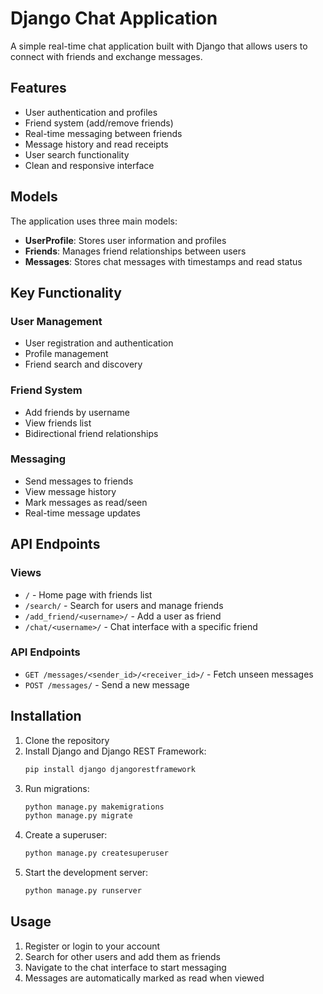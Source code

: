 # Django Chat Application

A simple real-time chat application built with Django that allows users to connect with friends and exchange messages.

## Features

- User authentication and profiles
- Friend system (add/remove friends)
- Real-time messaging between friends
- Message history and read receipts
- User search functionality
- Clean and responsive interface

## Models

The application uses three main models:
- **UserProfile**: Stores user information and profiles
- **Friends**: Manages friend relationships between users
- **Messages**: Stores chat messages with timestamps and read status

## Key Functionality

### User Management
- User registration and authentication
- Profile management
- Friend search and discovery

### Friend System
- Add friends by username
- View friends list
- Bidirectional friend relationships

### Messaging
- Send messages to friends
- View message history
- Mark messages as read/seen
- Real-time message updates

## API Endpoints

### Views
- `/` - Home page with friends list
- `/search/` - Search for users and manage friends
- `/add_friend/<username>/` - Add a user as friend
- `/chat/<username>/` - Chat interface with a specific friend

### API Endpoints
- `GET /messages/<sender_id>/<receiver_id>/` - Fetch unseen messages
- `POST /messages/` - Send a new message

## Installation

1. Clone the repository
2. Install Django and Django REST Framework:
   ```bash
   pip install django djangorestframework
   ```
3. Run migrations:
   ```bash
   python manage.py makemigrations
   python manage.py migrate
   ```
4. Create a superuser:
   ```bash
   python manage.py createsuperuser
   ```
5. Start the development server:
   ```bash
   python manage.py runserver
   ```

## Usage

1. Register or login to your account
2. Search for other users and add them as friends
3. Navigate to the chat interface to start messaging
4. Messages are automatically marked as read when viewed
